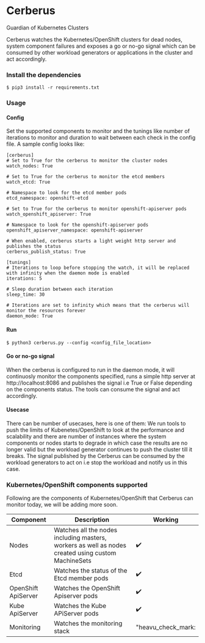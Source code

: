 # Cerberus
Guardian of Kubernetes Clusters

Cerberus watches the Kubernetes/OpenShift clusters for dead nodes, system component failures and exposes a go or no-go signal which can be consumed by other workload generators or applications in the cluster and act accordingly.

### Install the dependencies
```
$ pip3 install -r requirements.txt
```

### Usage

#### Config
Set the supported components to monitor and the tunings like number of iterations to monitor and duration to wait between each check in the config file. A sample config looks like:

```
[cerberus]
# Set to True for the cerberus to monitor the cluster nodes
watch_nodes: True

# Set to True for the cerberus to monitor the etcd members
watch_etcd: True

# Namespace to look for the etcd member pods
etcd_namespace: openshift-etcd

# Set to True for the cerberus to monitor openshift-apiserver pods
watch_openshift_apiserver: True

# Namespace to look for the openshift-apiserver pods
openshift_apiserver_namespace: openshift-apiserver

# When enabled, cerberus starts a light weight http server and publishes the status
cerberus_publish_status: True

[tunings]
# Iterations to loop before stopping the watch, it will be replaced with infinity when the daemon mode is enabled
iterations: 5

# Sleep duration between each iteration
sleep_time: 30

# Iterations are set to infinity which means that the cerberus will monitor the resources forever
daemon_mode: True

```

#### Run
```
$ python3 cerberus.py --config <config_file_location>
```

#### Go or no-go signal
When the cerberus is configured to run in the daemon mode, it will continuosly monitor the components specified, runs a simple http server at http://localhost:8086 and publishes the signal i.e True or False depending on the components status. The tools can consume the signal and act accordingly. 

#### Usecase
There can be number of usecases, here is one of them:
We run tools to push the limits of Kubenetes/OpenShift to look at the performance and scalability and there are number of instances where the system components or nodes starts to degrade in which case the results are no longer valid but the workload generator continues to push the cluster till it breaks. The signal published by the Cerberus can be consumed by the workload generators to act on i.e stop the workload and notify us in this case.

### Kubernetes/OpenShift components supported
Following are the components of Kubernetes/OpenShift that Cerberus can monitor today, we will be adding more soon.

Component                | Description                                                                                        | Working
------------------------ | ---------------------------------------------------------------------------------------------------| ------------------------- |
Nodes                    | Watches all the nodes including masters, workers as well as nodes created using custom MachineSets | :heavy_check_mark:        |
Etcd                     | Watches the status of the Etcd member pods                                                         | :heavy_check_mark:        |
OpenShift ApiServer      | Watches the OpenShift Apiserver pods                                                               | :heavy_check_mark:        |
Kube ApiServer           | Watches the Kube APiServer pods                                                                    | :heavy_check_mark:        |
Monitoring               | Watches the monitoring stack                                                                       | "heavu_check_mark:        |
